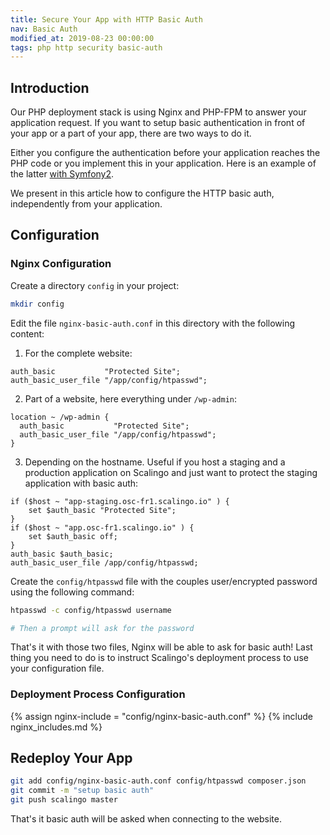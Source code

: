 ```yaml
---
title: Secure Your App with HTTP Basic Auth
nav: Basic Auth
modified_at: 2019-08-23 00:00:00
tags: php http security basic-auth
---
```


## Introduction

Our PHP deployment stack is using Nginx and PHP-FPM to answer your application
request. If you want to setup basic authentication in front of your app or a part of
your app, there are two ways to do it.

Either you configure the authentication before your application reaches the PHP
code or you implement this in your application. Here is an example of the
latter [with Symfony2](http://symfony.com/doc/current/book/security.html).

We present in this article how to configure the HTTP basic auth, independently
from your application.

## Configuration

### Nginx Configuration

Create a directory `config` in your project:

```bash
mkdir config
```

Edit the file `nginx-basic-auth.conf` in this directory with the following content:

1. For the complete website:

```nginx
auth_basic           "Protected Site";
auth_basic_user_file "/app/config/htpasswd";
```

2. Part of a website, here everything under `/wp-admin`:

```nginx
location ~ /wp-admin {
  auth_basic           "Protected Site";
  auth_basic_user_file "/app/config/htpasswd";
}
```

3. Depending on the hostname. Useful if you host a staging and a production
   application on Scalingo and just want to protect the staging application with
   basic auth:

```nginx
if ($host ~ "app-staging.osc-fr1.scalingo.io" ) {
    set $auth_basic "Protected Site";
}
if ($host ~ "app.osc-fr1.scalingo.io" ) {
    set $auth_basic off;
}
auth_basic $auth_basic;
auth_basic_user_file /app/config/htpasswd;
```

Create the `config/htpasswd` file with the couples user/encrypted password
using the following command:

```bash
htpasswd -c config/htpasswd username

# Then a prompt will ask for the password
```

That's it with those two files, Nginx will be able to ask for basic auth! Last
thing you need to do is to instruct Scalingo's deployment process to use your
configuration file.

### Deployment Process Configuration

{% assign nginx-include = "config/nginx-basic-auth.conf" %}
{% include nginx_includes.md %}

## Redeploy Your App

```bash
git add config/nginx-basic-auth.conf config/htpasswd composer.json
git commit -m "setup basic auth"
git push scalingo master
```

That's it basic auth will be asked when connecting to the website.
